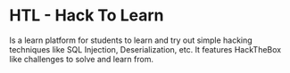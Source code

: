 # HTL - Hack To Learn

Is a learn platform for students to learn and try out simple hacking techniques like SQL Injection, Deserialization, etc.
It features HackTheBox like challenges to solve and learn from.
